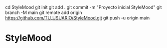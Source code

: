 cd StyleMood
git init
git add .
git commit -m "Proyecto inicial StyleMood"
git branch -M main
git remote add origin https://github.com/TU_USUARIO/StyleMood.git
git push -u origin main
# StyleMood
